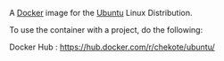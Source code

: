 A [Docker](https://www.docker.com) image for the [Ubuntu](http://www.ubuntu.com/)
Linux Distribution.

To use the container with a project, do the following:

Docker Hub : https://hub.docker.com/r/chekote/ubuntu/

